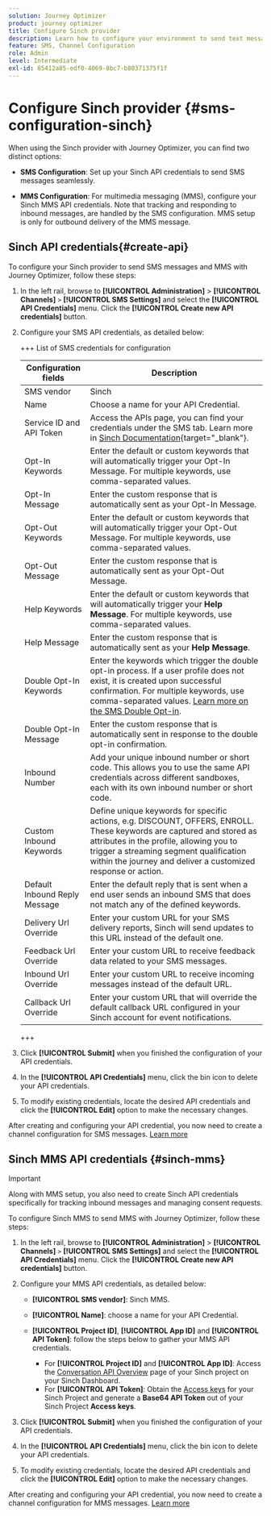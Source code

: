 ```yaml
---
solution: Journey Optimizer
product: journey optimizer
title: Configure Sinch provider
description: Learn how to configure your environment to send text messages with Journey Optimizer with Sinch
feature: SMS, Channel Configuration
role: Admin
level: Intermediate
exl-id: 85412a85-edf0-4069-8bc7-b80371375f1f
---
```

# Configure Sinch provider {#sms-configuration-sinch}

When using the Sinch provider with Journey Optimizer, you can find two distinct options:

* **SMS Configuration**: Set up your Sinch API credentials to send SMS messages seamlessly.

* **MMS Configuration**: For multimedia messaging (MMS), configure your Sinch MMS API credentials. Note that tracking and responding to inbound messages, are handled by the SMS configuration. MMS setup is only for outbound delivery of the MMS message.

## Sinch API credentials{#create-api}

To configure your Sinch provider to send SMS messages and MMS with Journey Optimizer, follow these steps:

1. In the left rail, browse to **[!UICONTROL Administration]** > **[!UICONTROL Channels]** `>` **[!UICONTROL SMS Settings]** and select the **[!UICONTROL API Credentials]** menu. Click the **[!UICONTROL Create new API credentials]** button.

1. Configure your SMS API credentials, as detailed below:

    +++ List of SMS credentials for configuration

    |Configuration fields|Description|
    |---|---|    
    |SMS vendor|Sinch|
    |Name|Choose a name for your API Credential.|
    |Service ID and API Token|Access the APIs page, you can find your credentials under the SMS tab. Learn more in [Sinch Documentation](https://developers.sinch.com/docs/sms/getting-started/){target="_blank"}.|
    |Opt-In Keywords|Enter the default or custom keywords that will automatically trigger your Opt-In Message. For multiple keywords, use comma-separated values.|
    |Opt-In Message| Enter the custom response that is automatically sent as your Opt-In Message.|
    |Opt-Out Keywords| Enter the default or custom keywords that will automatically trigger your Opt-Out Message. For multiple keywords, use comma-separated values.|
    |Opt-Out Message|Enter the custom response that is automatically sent as your Opt-Out Message.|
    |Help Keywords| Enter the default or custom keywords that will automatically trigger your **Help Message**. For multiple keywords, use comma-separated values.|
    |Help Message|Enter the custom response that is automatically sent as your **Help Message**.|
    |Double Opt-In Keywords|Enter the keywords which trigger the double opt-in process. If a user profile does not exist, it is created upon successful confirmation. For multiple keywords, use comma-separated values. [Learn more on the SMS Double Opt-in](https://video.tv.adobe.com/v/3427129/?learn=on).|
    |Double Opt-In Message|Enter the custom response that is automatically sent in response to the double opt-in confirmation.|
    |Inbound Number|Add your unique inbound number or short code. This allows you to use the same API credentials across different sandboxes, each with its own inbound number or short code.|
    |Custom Inbound Keywords|Define unique keywords for specific actions, e.g. DISCOUNT, OFFERS, ENROLL. These keywords are captured and stored as attributes in the profile, allowing you to trigger a streaming segment qualification within the journey and deliver a customized response or action.|
    |Default Inbound Reply Message|Enter the default reply that is sent when a end user sends an inbound SMS that does not match any of the defined keywords.|
    |Delivery Url Override| Enter your custom URL for your SMS delivery reports, Sinch will  send updates to this URL instead of the default one.|
    |Feedback Url Override| Enter your custom URL to receive feedback data related to your SMS messages.|
    |Inbound Url Override|Enter your custom URL to receive incoming messages instead of the default URL.|
    |Callback Url Override| Enter your custom URL that will override the default callback URL configured in your Sinch account for event notifications.|

    +++

1. Click **[!UICONTROL Submit]** when you finished the configuration of your API credentials.

1. In the **[!UICONTROL API Credentials]** menu, click the bin icon to delete your API credentials.

1. To modify existing credentials, locate the desired API credentials and click the **[!UICONTROL Edit]** option to make the necessary changes.

After creating and configuring your API credential, you now need to create a channel configuration for SMS messages. [Learn more](sms-configuration-surface.md)

## Sinch MMS API credentials {#sinch-mms}

>[!IMPORTANT]
>
> Along with MMS setup, you also need to create Sinch API credentials specifically for tracking inbound messages and managing consent requests.

To configure Sinch MMS to send MMS with Journey Optimizer, follow these steps:

1. In the left rail, browse to **[!UICONTROL Administration]** > **[!UICONTROL Channels]** `>` **[!UICONTROL SMS Settings]** and select the **[!UICONTROL API Credentials]** menu. Click the **[!UICONTROL Create new API credentials]** button.

1. Configure your MMS API credentials, as detailed below:

    * **[!UICONTROL SMS vendor]**: Sinch MMS.

    * **[!UICONTROL Name]**: choose a name for your API Credential.

    * **[!UICONTROL Project ID]**, **[!UICONTROL App ID]** and **[!UICONTROL API Token]**: follow the steps below to gather your MMS API credentials.

        * For **[!UICONTROL Project ID]** and **[!UICONTROL App ID]**: Access the [Conversation API Overview](https://dashboard.sinch.com/convapi/overview) page of your Sinch project on your Sinch Dashboard.
        * For **[!UICONTROL API Token]**: Obtain the [Access keys](https://community.sinch.com/t5/Customer-Dashboard/Sinch-Access-Keys/ta-p/12638) for your Sinch Project and generate a **Base64 API Token** out of your Sinch Project **Access keys**.

1. Click **[!UICONTROL Submit]** when you finished the configuration of your API credentials.

1. In the **[!UICONTROL API Credentials]** menu, click the bin icon to delete your API credentials.

1. To modify existing credentials, locate the desired API credentials and click the **[!UICONTROL Edit]** option to make the necessary changes.

After creating and configuring your API credential, you now need to create a channel configuration for MMS messages. [Learn more](sms-configuration-surface.md)
